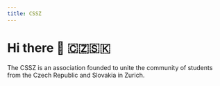 ```yaml
---
title: CSSZ
---
```


# Hi there 👋 🇨🇿🇸🇰

The CSSZ is an association founded to unite the community of students from the Czech Republic and Slovakia in Zurich.

